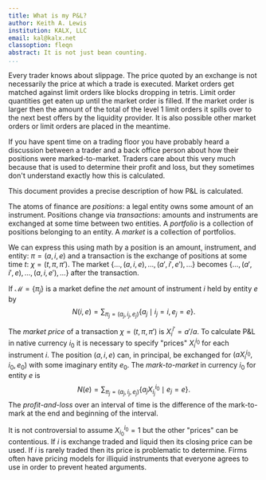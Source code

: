 ```yaml
---
title: What is my P&L?
author: Keith A. Lewis
institution: KALX, LLC
email: kal@kalx.net
classoption: fleqn
abstract: It is not just bean counting.
...
```


Every trader knows about slippage. The price quoted by an exchange is not
necessarily the price at which a trade is executed. Market orders get matched
against limit orders like blocks dropping in tetris. Limit order quantities
get eaten up until the market order is filled. If the market order is
larger then the amount of the total of the level 1 limit orders it spills over to
the next best offers by the liquidity provider.
It is also possible other
market orders or limit orders are placed in the meantime.

If you have spent time on a trading floor you have probably
heard a discussion between a trader and a back office person about how
their positions were marked-to-market. Traders care about this very much
because that is used to determine their profit and loss, but they sometimes
don't understand exactly how this is calculated.

This document provides a precise description of how P&L is calculated.

The atoms of finance are _positions_: a legal entity owns some amount
of an instrument. Positions change via _transactions_: amounts
and instruments are exchanged at some time between two entities.
A _portfolio_ is a collection of positions belonging to an entity.
A _market_ is a collection of portfolios.

We can express this using math by a position is an amount, instrument,
and entity: $\pi = (a, i, e)$ and a transaction is the exchange of
positions at some time $t$: $\chi = (t, \pi, \pi')$.
The market ${\{\ldots,(a, i, e),\ldots,(a',i',e'),\ldots\}}$
becomes ${\{\ldots,(a', i', e),\ldots,(a,i,e'),\ldots\}}$
after the transaction.

If $\mathcal{M} = \{\pi_j\}$ is a market define the _net_ amount
of instrument $i$ held by entity $e$ by
$$
	N(i, e) = \sum_{\pi_j = (a_j, i_j, e_j)}\{a_j\mid i_j = i, e_j = e\}.
$$

The _market price_ of a transaction $\chi = (t,\pi,\pi')$ is $X^{i'}_{i} = a'/a$.
To calculate P&L in native currency $i_0$ it is necessary to specify "prices" $X^{i_0}_{i}$ for each
instrument $i$. The position $(a,i,e)$ can, in principal,
be exchanged for $(aX^{i_0}_i, i_0, e_0)$ with some imaginary entity $e_0$.
The _mark-to-market_ in currency $i_0$ for entity $e$ is
$$
	N(e) = \sum_{\pi_j = (a_j, i_j, e_j)}\{a_jX^{i_0}_{i_j}\mid e_j = e\}.
$$
The _profit-and-loss_ over an interval of time is the difference of the mark-to-mark
at the end and beginning of the interval.

It is not controversial to assume $X^{i_0}_{i_0} = 1$ but the other "prices" can be contentious.
If $i$ is exchange traded and liquid then its closing price can be used.
If $i$ is rarely traded then its price is problematic to determine.
Firms often have pricing models for illiquid instruments that everyone agrees to use
in order to prevent heated arguments.

